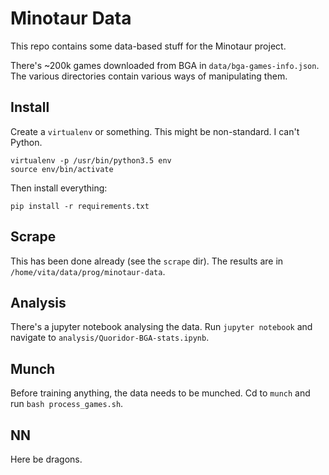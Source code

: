 # Minotaur Data

This repo contains some data-based stuff for the Minotaur project.

There's ~200k games downloaded from BGA in `data/bga-games-info.json`. The
various directories contain various ways of manipulating them.

## Install

Create a `virtualenv` or something. This might be non-standard. I can't Python.

    virtualenv -p /usr/bin/python3.5 env
    source env/bin/activate

Then install everything:

    pip install -r requirements.txt

## Scrape

This has been done already (see the `scrape` dir). The results are in
`/home/vita/data/prog/minotaur-data`.

## Analysis

There's a jupyter notebook analysing the data. Run `jupyter notebook` and
navigate to `analysis/Quoridor-BGA-stats.ipynb`.

## Munch

Before training anything, the data needs to be munched. Cd to `munch` and run
`bash process_games.sh`.

## NN

Here be dragons.
